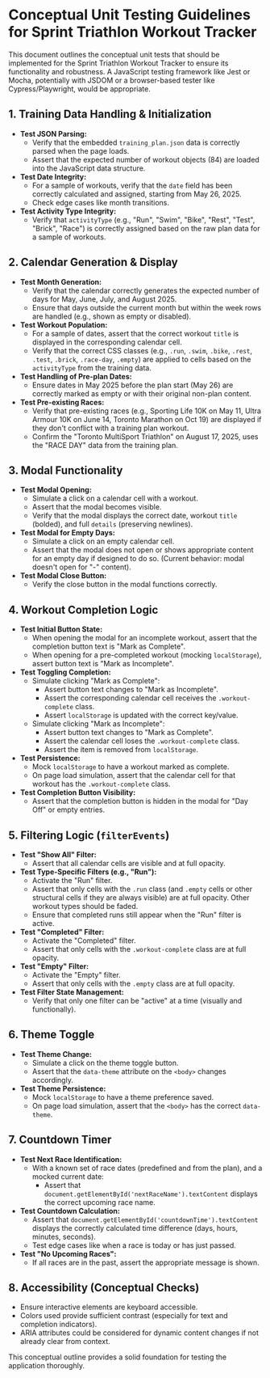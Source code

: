 # Conceptual Unit Testing Guidelines for Sprint Triathlon Workout Tracker

This document outlines the conceptual unit tests that should be implemented for the Sprint Triathlon Workout Tracker to ensure its functionality and robustness. A JavaScript testing framework like Jest or Mocha, potentially with JSDOM or a browser-based tester like Cypress/Playwright, would be appropriate.

## 1. Training Data Handling & Initialization

*   **Test JSON Parsing:**
    *   Verify that the embedded `training_plan.json` data is correctly parsed when the page loads.
    *   Assert that the expected number of workout objects (84) are loaded into the JavaScript data structure.
*   **Test Date Integrity:**
    *   For a sample of workouts, verify that the `date` field has been correctly calculated and assigned, starting from May 26, 2025.
    *   Check edge cases like month transitions.
*   **Test Activity Type Integrity:**
    *   Verify that `activityType` (e.g., "Run", "Swim", "Bike", "Rest", "Test", "Brick", "Race") is correctly assigned based on the raw plan data for a sample of workouts.

## 2. Calendar Generation & Display

*   **Test Month Generation:**
    *   Verify that the calendar correctly generates the expected number of days for May, June, July, and August 2025.
    *   Ensure that days outside the current month but within the week rows are handled (e.g., shown as empty or disabled).
*   **Test Workout Population:**
    *   For a sample of dates, assert that the correct workout `title` is displayed in the corresponding calendar cell.
    *   Verify that the correct CSS classes (e.g., `.run`, `.swim`, `.bike`, `.rest`, `.test`, `.brick`, `.race-day`, `.empty`) are applied to cells based on the `activityType` from the training data.
*   **Test Handling of Pre-plan Dates:**
    *   Ensure dates in May 2025 before the plan start (May 26) are correctly marked as empty or with their original non-plan content.
*   **Test Pre-existing Races:**
    *   Verify that pre-existing races (e.g., Sporting Life 10K on May 11, Ultra Armour 10K on June 14, Toronto Marathon on Oct 19) are displayed if they don't conflict with a training plan workout.
    *   Confirm the "Toronto MultiSport Triathlon" on August 17, 2025, uses the "RACE DAY" data from the training plan.

## 3. Modal Functionality

*   **Test Modal Opening:**
    *   Simulate a click on a calendar cell with a workout.
    *   Assert that the modal becomes visible.
    *   Verify that the modal displays the correct date, workout `title` (bolded), and full `details` (preserving newlines).
*   **Test Modal for Empty Days:**
    *   Simulate a click on an empty calendar cell.
    *   Assert that the modal does not open or shows appropriate content for an empty day if designed to do so. (Current behavior: modal doesn't open for "-" content).
*   **Test Modal Close Button:**
    *   Verify the close button in the modal functions correctly.

## 4. Workout Completion Logic

*   **Test Initial Button State:**
    *   When opening the modal for an incomplete workout, assert that the completion button text is "Mark as Complete".
    *   When opening for a pre-completed workout (mocking `localStorage`), assert button text is "Mark as Incomplete".
*   **Test Toggling Completion:**
    *   Simulate clicking "Mark as Complete":
        *   Assert button text changes to "Mark as Incomplete".
        *   Assert the corresponding calendar cell receives the `.workout-complete` class.
        *   Assert `localStorage` is updated with the correct key/value.
    *   Simulate clicking "Mark as Incomplete":
        *   Assert button text changes to "Mark as Complete".
        *   Assert the calendar cell loses the `.workout-complete` class.
        *   Assert the item is removed from `localStorage`.
*   **Test Persistence:**
    *   Mock `localStorage` to have a workout marked as complete.
    *   On page load simulation, assert that the calendar cell for that workout has the `.workout-complete` class.
*   **Test Completion Button Visibility:**
    *   Assert that the completion button is hidden in the modal for "Day Off" or empty entries.

## 5. Filtering Logic (`filterEvents`)

*   **Test "Show All" Filter:**
    *   Assert that all calendar cells are visible and at full opacity.
*   **Test Type-Specific Filters (e.g., "Run"):**
    *   Activate the "Run" filter.
    *   Assert that only cells with the `.run` class (and `.empty` cells or other structural cells if they are always visible) are at full opacity. Other workout types should be faded.
    *   Ensure that completed runs still appear when the "Run" filter is active.
*   **Test "Completed" Filter:**
    *   Activate the "Completed" filter.
    *   Assert that only cells with the `.workout-complete` class are at full opacity.
*   **Test "Empty" Filter:**
    *   Activate the "Empty" filter.
    *   Assert that only cells with the `.empty` class are at full opacity.
*   **Test Filter State Management:**
    *   Verify that only one filter can be "active" at a time (visually and functionally).

## 6. Theme Toggle

*   **Test Theme Change:**
    *   Simulate a click on the theme toggle button.
    *   Assert that the `data-theme` attribute on the `<body>` changes accordingly.
*   **Test Theme Persistence:**
    *   Mock `localStorage` to have a theme preference saved.
    *   On page load simulation, assert that the `<body>` has the correct `data-theme`.

## 7. Countdown Timer

*   **Test Next Race Identification:**
    *   With a known set of race dates (predefined and from the plan), and a mocked current date:
        *   Assert that `document.getElementById('nextRaceName').textContent` displays the correct upcoming race name.
*   **Test Countdown Calculation:**
    *   Assert that `document.getElementById('countdownTime').textContent` displays the correctly calculated time difference (days, hours, minutes, seconds).
    *   Test edge cases like when a race is today or has just passed.
*   **Test "No Upcoming Races":**
    *   If all races are in the past, assert the appropriate message is shown.

## 8. Accessibility (Conceptual Checks)

*   Ensure interactive elements are keyboard accessible.
*   Colors used provide sufficient contrast (especially for text and completion indicators).
*   ARIA attributes could be considered for dynamic content changes if not already clear from context.

This conceptual outline provides a solid foundation for testing the application thoroughly.
